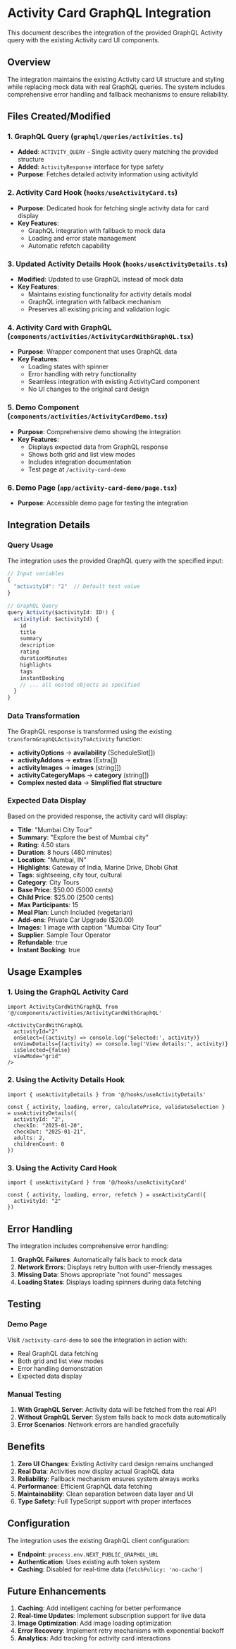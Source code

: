 # Activity Card GraphQL Integration

This document describes the integration of the provided GraphQL Activity query with the existing Activity card UI components.

## Overview

The integration maintains the existing Activity card UI structure and styling while replacing mock data with real GraphQL queries. The system includes comprehensive error handling and fallback mechanisms to ensure reliability.

## Files Created/Modified

### 1. GraphQL Query (`graphql/queries/activities.ts`)
- **Added**: `ACTIVITY_QUERY` - Single activity query matching the provided structure
- **Added**: `ActivityResponse` interface for type safety
- **Purpose**: Fetches detailed activity information using activityId

### 2. Activity Card Hook (`hooks/useActivityCard.ts`)
- **Purpose**: Dedicated hook for fetching single activity data for card display
- **Key Features**:
  - GraphQL integration with fallback to mock data
  - Loading and error state management
  - Automatic refetch capability

### 3. Updated Activity Details Hook (`hooks/useActivityDetails.ts`)
- **Modified**: Updated to use GraphQL instead of mock data
- **Key Features**:
  - Maintains existing functionality for activity details modal
  - GraphQL integration with fallback mechanism
  - Preserves all existing pricing and validation logic

### 4. Activity Card with GraphQL (`components/activities/ActivityCardWithGraphQL.tsx`)
- **Purpose**: Wrapper component that uses GraphQL data
- **Key Features**:
  - Loading states with spinner
  - Error handling with retry functionality
  - Seamless integration with existing ActivityCard component
  - No UI changes to the original card design

### 5. Demo Component (`components/activities/ActivityCardDemo.tsx`)
- **Purpose**: Comprehensive demo showing the integration
- **Key Features**:
  - Displays expected data from GraphQL response
  - Shows both grid and list view modes
  - Includes integration documentation
  - Test page at `/activity-card-demo`

### 6. Demo Page (`app/activity-card-demo/page.tsx`)
- **Purpose**: Accessible demo page for testing the integration

## Integration Details

### Query Usage
The integration uses the provided GraphQL query with the specified input:

```typescript
// Input variables
{
  "activityId": "2"  // Default test value
}

// GraphQL Query
query Activity($activityId: ID!) {
  activity(id: $activityId) {
    id
    title
    summary
    description
    rating
    durationMinutes
    highlights
    tags
    instantBooking
    // ... all nested objects as specified
  }
}
```

### Data Transformation
The GraphQL response is transformed using the existing `transformGraphQLActivityToActivity` function:

- **activityOptions** → **availability** (ScheduleSlot[])
- **activityAddons** → **extras** (Extra[])
- **activityImages** → **images** (string[])
- **activityCategoryMaps** → **category** (string[])
- **Complex nested data** → **Simplified flat structure**

### Expected Data Display
Based on the provided response, the activity card will display:

- **Title**: "Mumbai City Tour"
- **Summary**: "Explore the best of Mumbai city"
- **Rating**: 4.50 stars
- **Duration**: 8 hours (480 minutes)
- **Location**: "Mumbai, IN"
- **Highlights**: Gateway of India, Marine Drive, Dhobi Ghat
- **Tags**: sightseeing, city tour, cultural
- **Category**: City Tours
- **Base Price**: $50.00 (5000 cents)
- **Child Price**: $25.00 (2500 cents)
- **Max Participants**: 15
- **Meal Plan**: Lunch Included (vegetarian)
- **Add-ons**: Private Car Upgrade ($20.00)
- **Images**: 1 image with caption "Mumbai City Tour"
- **Supplier**: Sample Tour Operator
- **Refundable**: true
- **Instant Booking**: true

## Usage Examples

### 1. Using the GraphQL Activity Card
```tsx
import ActivityCardWithGraphQL from '@/components/activities/ActivityCardWithGraphQL'

<ActivityCardWithGraphQL
  activityId="2"
  onSelect={(activity) => console.log('Selected:', activity)}
  onViewDetails={(activity) => console.log('View details:', activity)}
  isSelected={false}
  viewMode="grid"
/>
```

### 2. Using the Activity Details Hook
```tsx
import { useActivityDetails } from '@/hooks/useActivityDetails'

const { activity, loading, error, calculatePrice, validateSelection } = useActivityDetails({
  activityId: "2",
  checkIn: "2025-01-20",
  checkOut: "2025-01-21",
  adults: 2,
  childrenCount: 0
})
```

### 3. Using the Activity Card Hook
```tsx
import { useActivityCard } from '@/hooks/useActivityCard'

const { activity, loading, error, refetch } = useActivityCard({
  activityId: "2"
})
```

## Error Handling

The integration includes comprehensive error handling:

1. **GraphQL Failures**: Automatically falls back to mock data
2. **Network Errors**: Displays retry button with user-friendly messages
3. **Missing Data**: Shows appropriate "not found" messages
4. **Loading States**: Displays loading spinners during data fetching

## Testing

### Demo Page
Visit `/activity-card-demo` to see the integration in action with:
- Real GraphQL data fetching
- Both grid and list view modes
- Error handling demonstration
- Expected data display

### Manual Testing
1. **With GraphQL Server**: Activity data will be fetched from the real API
2. **Without GraphQL Server**: System falls back to mock data automatically
3. **Error Scenarios**: Network errors are handled gracefully

## Benefits

1. **Zero UI Changes**: Existing Activity card design remains unchanged
2. **Real Data**: Activities now display actual GraphQL data
3. **Reliability**: Fallback mechanism ensures system always works
4. **Performance**: Efficient GraphQL data fetching
5. **Maintainability**: Clean separation between data layer and UI
6. **Type Safety**: Full TypeScript support with proper interfaces

## Configuration

The integration uses the existing GraphQL client configuration:
- **Endpoint**: `process.env.NEXT_PUBLIC_GRAPHQL_URL`
- **Authentication**: Uses existing auth token system
- **Caching**: Disabled for real-time data (`fetchPolicy: 'no-cache'`)

## Future Enhancements

1. **Caching**: Add intelligent caching for better performance
2. **Real-time Updates**: Implement subscription support for live data
3. **Image Optimization**: Add image loading optimization
4. **Error Recovery**: Implement retry mechanisms with exponential backoff
5. **Analytics**: Add tracking for activity card interactions
